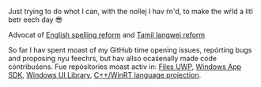 Just trying to do whot I can, with the nollej I hav ŕn'd, to make the wŕld a litl betr eech day :sunglasses:

Advocat of [English spelling reform](https://github.com/JUV-Studios/Nyu-Clear-English) and [Tamil langwej reform](https://github.com/JaiganeshKumaran/Naveena-Tamil)

So far I hav spent moast of my GitHub time opening issues, repórting bugs and proposing nyu feechrs, but hav allso ocaśenally made code cóntribuśens.
Fue repósitories moast activ in: [Files UWP](https://github.com/files-community/Files/issues?q=author%3AJaiganeshKumaran), [Windows App SDK](https://github.com/microsoft/WindowsAppSDK/issues?q=author%3AJaiganeshKumaran), [Windows UI Library](https://github.com/microsoft/microsoft-ui-xaml/issues?q=author%3AJaiganeshKumaran), [C++/WinRT language projection](https://github.com/microsoft/cppwinrt/issues?q=%20author%3AJaiganeshKumaran).
